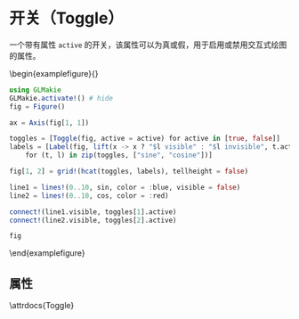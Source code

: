 # 开关（Toggle）

一个带有属性 `active` 的开关，该属性可以为真或假，用于启用或禁用交互式绘图的属性。

\begin{examplefigure}{}

```julia
using GLMakie
GLMakie.activate!() # hide
fig = Figure()

ax = Axis(fig[1, 1])

toggles = [Toggle(fig, active = active) for active in [true, false]]
labels = [Label(fig, lift(x -> x ? "$l visible" : "$l invisible", t.active))
    for (t, l) in zip(toggles, ["sine", "cosine"])]

fig[1, 2] = grid!(hcat(toggles, labels), tellheight = false)

line1 = lines!(0..10, sin, color = :blue, visible = false)
line2 = lines!(0..10, cos, color = :red)

connect!(line1.visible, toggles[1].active)
connect!(line2.visible, toggles[2].active)

fig
```

\end{examplefigure}

## 属性

\attrdocs{Toggle}
